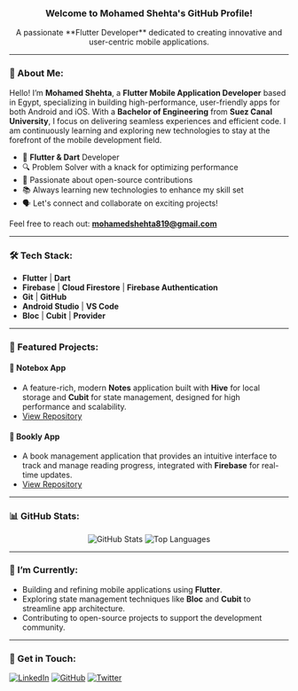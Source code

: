 <h3 align="center">
  Welcome to Mohamed Shehta's GitHub Profile!
</h3>

<p align="center">
  A passionate **Flutter Developer** dedicated to creating innovative and user-centric mobile applications.
</p>

---

### 📌 About Me:
Hello! I’m **Mohamed Shehta**, a **Flutter Mobile Application Developer** based in Egypt, specializing in building high-performance, user-friendly apps for both Android and iOS. With a **Bachelor of Engineering** from **Suez Canal University**, I focus on delivering seamless experiences and efficient code. I am continuously learning and exploring new technologies to stay at the forefront of the mobile development field.

- 🚀 **Flutter & Dart** Developer
- 🔍 Problem Solver with a knack for optimizing performance
- 🎯 Passionate about open-source contributions
- 📚 Always learning new technologies to enhance my skill set
- 🗣️ Let's connect and collaborate on exciting projects!

Feel free to reach out: **mohamedshehta819@gmail.com**

---

### 🛠️ Tech Stack:
- **Flutter** | **Dart**
- **Firebase** | **Cloud Firestore** | **Firebase Authentication**
- **Git** | **GitHub**
- **Android Studio** | **VS Code**
- **Bloc** | **Cubit** | **Provider**

---

### 📂 Featured Projects:

#### 📝 **Notebox App**
- A feature-rich, modern **Notes** application built with **Hive** for local storage and **Cubit** for state management, designed for high performance and scalability.
- [View Repository](https://github.com/Shehta2000/Notes-Application)

#### 📘 **Bookly App**
- A book management application that provides an intuitive interface to track and manage reading progress, integrated with **Firebase** for real-time updates.
- [View Repository](https://github.com/Shehta2000/Bookly)

---

### 📊 GitHub Stats:

<p align="center">
  <img src="https://github-readme-stats.vercel.app/api?username=Shehta2000&show_icons=true&theme=radical&hide_border=false" alt="GitHub Stats">
  <img src="https://github-readme-stats.vercel.app/api/top-langs/?username=Shehta2000&theme=radical&layout=compact&hide_border=false" alt="Top Languages">
</p>

---

### 🌱 I’m Currently:
- Building and refining mobile applications using **Flutter**.
- Exploring state management techniques like **Bloc** and **Cubit** to streamline app architecture.
- Contributing to open-source projects to support the development community.

---

### 💬 Get in Touch:

[![LinkedIn](https://img.shields.io/badge/LinkedIn-%230077B5.svg?logo=linkedin&logoColor=white)](https://www.linkedin.com/in/mohamed-shehta-3b43051a4/)
[![GitHub](https://img.shields.io/badge/GitHub-%2312100E.svg?logo=github&logoColor=white)](https://github.com/Shehta2000)
[![Twitter](https://img.shields.io/badge/Twitter-%231DA1F2.svg?logo=twitter&logoColor=white)](https://twitter.com/ShehtaMohamed)
